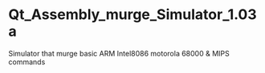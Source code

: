 # Qt_Assembly_murge_Simulator_1.03a
Simulator that murge basic ARM Intel8086 motorola 68000 &amp; MIPS commands 
